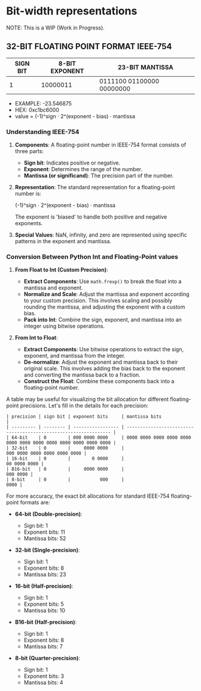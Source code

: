 # Bit-width representations
NOTE: This is a WIP (Work in Progress).

## 32-BIT FLOATING POINT FORMAT IEEE-754

| SIGN BIT | 8-BIT EXPONENT | 23-BIT MANTISSA           |
| -------- | -------------- | ------------------------- |
| 1        | 10000011       | 0111100 01100000 00000000 |

- EXAMPLE: -23.546875
- HEX: 0xc1bc6000
- value = (-1)^sign · 2^(exponent - bias) · mantissa

### Understanding IEEE-754

1. **Components**: A floating-point number in IEEE-754 format consists of three parts:
    - **Sign bit**: Indicates positive or negative.
    - **Exponent**: Determines the range of the number.
    - **Mantissa (or significand)**: The precision part of the number.

2. **Representation**: The standard representation for a floating-point number is:

    (-1)^sign · 2^(exponent - bias) · mantissa

    The exponent is 'biased' to handle both positive and negative exponents.

3. **Special Values**: NaN, infinity, and zero are represented using specific patterns in the exponent and mantissa.

### Conversion Between Python Int and Floating-Point values

1. **From Float to Int (Custom Precision)**:
   - **Extract Components**: Use `math.frexp()` to break the float into a mantissa and exponent.
   - **Normalize and Scale**: Adjust the mantissa and exponent according to your custom precision. This involves scaling and possibly rounding the mantissa, and adjusting the exponent with a custom bias.
   - **Pack into Int**: Combine the sign, exponent, and mantissa into an integer using bitwise operations.

2. **From Int to Float**:
   - **Extract Components**: Use bitwise operations to extract the sign, exponent, and mantissa from the integer.
   - **De-normalize**: Adjust the exponent and mantissa back to their original scale. This involves adding the bias back to the exponent and converting the mantissa back to a fraction.
   - **Construct the Float**: Combine these components back into a floating-point number.

A table may be useful for visualizing the bit allocation for different floating-point precisions. Let's fill in the details for each precision:

```
| precision | sign bit | exponent bits     | mantissa bits                                                    |
| --------- | -------- | ----------------- | ---------------------------------------------------------------- |
| 64-bit    | 0        | 000 0000 0000     | 0000 0000 0000 0000 0000 0000 0000 0000 0000 0000 0000 0000 0000 |
| 32-bit    | 0        |     0000 0000     |                                     000 0000 0000 0000 0000 0000 |
| 16-bit    | 0        |        0 0000     |                                                     00 0000 0000 |
| B16-bit   | 0        |     0000 0000     |                                                         000 0000 |
| 8-bit     | 0        |           000     |                                                             0000 |
```

For more accuracy, the exact bit allocations for standard IEEE-754 floating-point formats are:

- **64-bit (Double-precision)**:
  - Sign bit: 1
  - Exponent bits: 11
  - Mantissa bits: 52

- **32-bit (Single-precision)**:
  - Sign bit: 1
  - Exponent bits: 8
  - Mantissa bits: 23

- **16-bit (Half-precision)**:
  - Sign bit: 1
  - Exponent bits: 5
  - Mantissa bits: 10

- **B16-bit (Half-precision)**:
  - Sign bit: 1
  - Exponent bits: 8
  - Mantissa bits: 7

- **8-bit (Quarter-precision)**:
  - Sign bit: 1
  - Exponent bits: 3
  - Mantissa bits: 4
